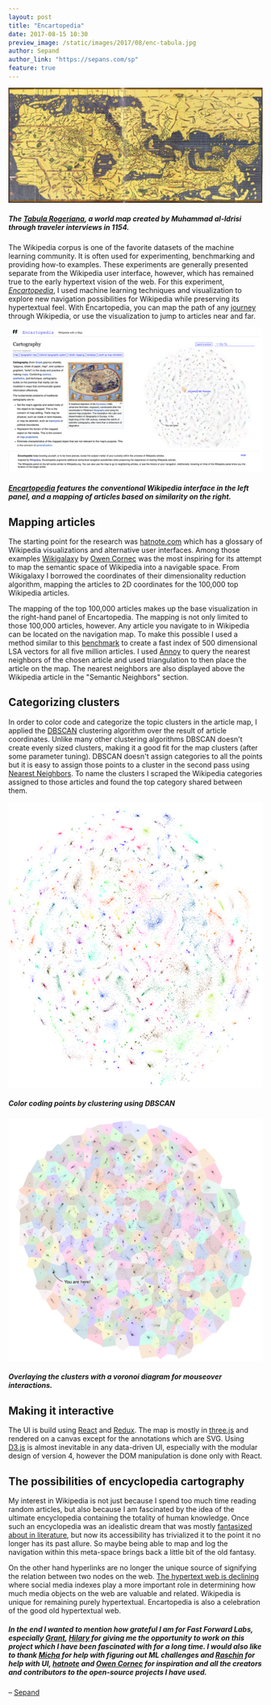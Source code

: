 ```yaml
---
layout: post
title: "Encartopedia"
date: 2017-08-15 10:30
preview_image: /static/images/2017/08/enc-tabula.jpg
author: Sepand
author_link: "https://sepans.com/sp"
feature: true
---
```


![Tabula Rogeriana](/static/images/2017/08/enc-tabula.jpg)

##### The [Tabula Rogeriana](https://en.wikipedia.org/wiki/Tabula_Rogeriana), a world map created by Muhammad al-Idrisi through traveler interviews in 1154.

The Wikipedia corpus is one of the favorite datasets of the machine learning community. It is often used for experimenting, benchmarking and providing how-to examples. These experiments are generally presented separate from the Wikipedia user interface, however, which has remained true to the early hypertext vision of the web. For this experiment, [_Encartopedia_](http://encartopedia.fastforwardlabs.com), I used machine learning techniques and visualization to explore new navigation possibilities for Wikipedia while preserving its hypertextual feel. With Encartopedia, you can map the path of any [journey](https://xkcd.com/214/) through Wikipedia, or use the visualization to jump to articles near and far.

![Encartopedia](/static/images/2017/08/enc-ui.png)

##### [Encartopedia](http://encartopedia.fastforwardlabs.com) features the conventional Wikipedia interface in the left panel, and a mapping of articles based on similarity on the right.

## Mapping articles

The starting point for the research was [hatnote.com](http://seealso.hatnote.com/) which has a glossary of Wikipedia visualizations and alternative user interfaces. Among those examples [Wikigalaxy](http://wiki.polyfra.me/) by [Owen Cornec](http://byowen.com/) was the most inspiring for its attempt to map the semantic space of Wikipedia into a navigable space. From Wikigalaxy I borrowed the coordinates of their dimensionality reduction algorithm, mapping the articles to 2D coordinates for the 100,000 top Wikipedia articles.

The mapping of the top 100,000 articles makes up the base visualization in the right-hand panel of Encartopedia. The mapping is not only limited to those 100,000 articles, however. Any article you navigate to in Wikipedia can be located on the navigation map. To make this possible I used a method similar to this [benchmark](https://rare-technologies.com/performance-shootout-of-nearest-neighbours-contestants/) to create a fast index of 500 dimensional LSA vectors for all five million articles. I used [Annoy](https://github.com/spotify/annoy) to query the nearest neighbors of the chosen article and used triangulation to then place the article on the map. The nearest neighbors are also displayed above the Wikipedia article in the "Semantic Neighbors" section.

## Categorizing clusters


In order to color code and categorize the topic clusters in the article map, I applied the [DBSCAN](http://scikit-learn.org/stable/modules/generated/sklearn.cluster.DBSCAN.html) clustering algorithm over the result of article coordinates. Unlike many other clustering algorithms DBSCAN doesn't create evenly sized clusters, making it a good fit for the map clusters (after some parameter tuning). DBSCAN doesn't assign categories to all the points but it is easy to assign those points to a cluster in the second pass using [Nearest Neighbors](http://scikit-learn.org/stable/modules/neighbors.html). To name the clusters I scraped the Wikipedia categories assigned to those articles and found the top category shared between them.


![Coloring the map](/static/images/2017/08/enc-color.png)

##### Color coding points by clustering using DBSCAN

![Voronoi overlay of the map](/static/images/2017/08/enc-voro.png)

##### Overlaying the clusters with a voronoi diagram for mouseover interactions.

## Making it interactive

The UI is build using [React](https://facebook.github.io/react/) and [Redux](http://redux.js.org/). The map is mostly in [three.js](https://threejs.org/) and rendered on a canvas except for the annotations which are SVG. Using [D3.js](https://d3js.org/) is almost inevitable in any data-driven UI, especially with the modular design of version 4, however the DOM manipulation is done only with React.

## The possibilities of encyclopedia cartography

 My interest in Wikipedia is not just because I spend too much time reading random articles, but also because I am fascinated by the idea of the ultimate encyclopedia containing the totality of human knowledge. Once such an encyclopedia was an idealistic dream that was mostly [fantasized about in literature](https://www.pastemagazine.com/blogs/lists/2014/03/10-of-the-weirdest-mostly-fictional-encyclopedias.html), but now its accessibility has  trivialized it to the point it no longer has its past allure. So maybe being able to map and log the navigation within this meta-space brings back a little bit of the old fantasy.

 On the other hand hyperlinks are no longer the unique source of signifying the relation between two nodes on the web. [The hypertext web is declining](https://medium.com/matter/the-web-we-have-to-save-2eb1fe15a426) where social media indexes play a more important role in determining how much media objects on the web are valuable and related. Wikipedia is unique for remaining purely hypertextual. Encartopedia is also a celebration of the good old hypertextual web. 

##### In the end I wanted to mention how grateful I am for Fast Forward Labs, especially [Grant](https://twitter.com/GrantCuster), [Hilary](https://twitter.com/hmason) for giving me the opportunity to work on this project which I have been fascinated with for a long time. I would also like to thank [Micha](https://github.com/mynameisfiber) for help with figuring out ML challenges and [Raschin](https://twitter.com/purplebulldozer) for help with UI, [hatnote](https://twitter.com/hatnotable) and [Owen Cornec](https://twitter.com/owencornec) for inspiration and all the creators and contributors to the open-source projects I have used. 

&ndash; [Sepand](https://sepans.com/sp)
